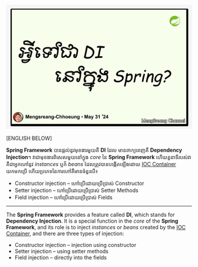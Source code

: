 ![what-do-you-mean-by-di](./images/what-do-you-mean-by-di.jpg "What do you mean by Dependency Injection")

[ENGLISH BELOW]

**Spring Framework** បានផ្តល់នូវមុខងារមួយគឺ **DI** ដែល មានពាក្យពេញគឺ **Dependency Injection**។ វាជាមុខងារពិសេសមួយនៅក្នុង _core_ នៃ **Spring Framework** ហើយតួនាទីរបស់វាគឺជាអ្នកហៅនូវ _instances_ ឬក៏ _beans_ ដែលត្រូវបានបង្កើតឡើងដោយ [IOC Container](./what-do-you-mean-by-ioc.md) យកមកប្រើ ហើយប្រភេទនៃការហៅគឺមានចំនួនបី៖

- Constructor injection – ហៅប្រើដោយប្រើប្រាស់ Constructor
- Setter injection – ហៅប្រើដោយប្រើប្រាស់ Setter Methods
- Field injection – ហៅប្រើដោយប្រើប្រាស់ Fields

---

The **Spring Framework** provides a feature called **DI**, which stands for **Dependency Injection**. It is a special function in the _core_ of the **Spring Framework**, and its role is to inject _instances_ or _beans_ created by the [IOC Container](./what-do-you-mean-by-ioc.md), and there are three types of injection:

- Constructor injection – injection using constructor
- Setter injection – using setter methods
- Field injection – directly into the fields
